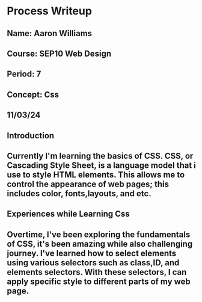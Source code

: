 # Process Writeup

## Name: Aaron Williams
## Course: SEP10 Web Design
## Period: 7
## Concept: Css
## 11/03/24

## Introduction
## Currently I'm learning the basics of CSS. CSS, or Cascading Style Sheet, is a language model that i use to style HTML elements. This allows me to control the appearance of web pages; this includes color, fonts,layouts, and etc.

## Experiences while Learning Css
## Overtime, I've been exploring the fundamentals of CSS, it's been amazing while also challenging journey. I've learned how to select elements using various selectors such as class,ID, and elements selectors. With these selectors, I can apply specific style to different parts of my web page.
